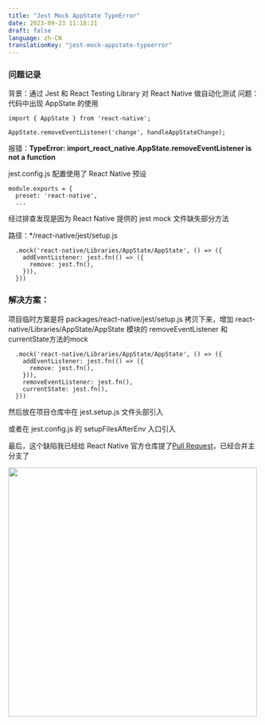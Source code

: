 ```yaml
---
title: "Jest Mock AppState TypeError"
date: 2023-09-23 11:18:21
draft: false
language: zh-CN
translationKey: "jest-mock-appstate-typeerror"
---
```



### 问题记录

背景：通过 Jest 和 React Testing Library 对 React Native 做自动化测试
问题： 代码中出现 AppState 的使用

```
import { AppState } from 'react-native';

AppState.removeEventListener('change', handleAppStateChange);

```

报错：**TypeError: import_react_native.AppState.removeEventListener is not a function**

jest.config.js 配置使用了 React Native 预设

```
module.exports = {
  preset: 'react-native',
  ...

```

经过排查发现是因为 React Native 提供的 jest mock 文件缺失部分方法

路径：*/react-native/jest/setup.js

```
  .mock('react-native/Libraries/AppState/AppState', () => ({
    addEventListener: jest.fn(() => ({
      remove: jest.fn(),
    })),
  }))
```

### 解决方案：

项目临时方案是将 packages/react-native/jest/setup.js 拷贝下来，增加 react-native/Libraries/AppState/AppState 模块的 removeEventListener 和 currentState方法的mock

```
  .mock('react-native/Libraries/AppState/AppState', () => ({
    addEventListener: jest.fn(() => ({
      remove: jest.fn(),
    })),
    removeEventListener: jest.fn(),
    currentState: jest.fn(),
  }))
```

然后放在项目仓库中在 jest.setup.js 文件头部引入

或者在 jest.config.js 的 setupFilesAfterEnv 入口引入

最后，这个缺陷我已经给 React Native 官方仓库提了[Pull Request](https://github.com/facebook/react-native/pull/39578)，已经合并主分支了

<img src="../images/react-native-setup-change.png" width="500" />